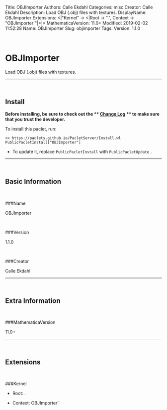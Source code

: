 Title: OBJImporter
Authors: Calle Ekdahl
Categories: misc
Creator: Calle Ekdahl
Description: Load OBJ (.obj) files with textures.
DisplayName: OBJImporter
Extensions: <|"Kernel" -> <|Root -> ".", Context -> "OBJImporter`"|>|>
MathematicaVersion: 11.0+
Modified: 2019-02-02 11:52:28
Name: OBJImporter
Slug: objimporter
Tags: 
Version: 1.1.0

<a id="objimporter" class="Section" style="width:0;height:0;margin:0;padding:0;">&zwnj;</a>

# OBJImporter

Load OBJ (.obj) files with textures.

---

<a id="install" class="Subsection" style="width:0;height:0;margin:0;padding:0;">&zwnj;</a>

## Install

**Before installing, be sure to check out the ** **[Change Log](https://paclets.github.io/PacletServer/pages/log.html)** ** to make sure that you trust the developer.**

To install this paclet, run:

    << https://paclets.github.io/PacletServer/Install.wl
    PublicPacletInstall["OBJImporter"]

*  To update it, replace  ```PublicPacletInstall``` with  ```PublicPacletUpdate``` . 

---

<a id="basicinformation" class="Subsection" style="width:0;height:0;margin:0;padding:0;">&zwnj;</a>

## Basic Information

<a id="name" class="Subsubsection" style="width:0;height:0;margin:0;padding:0;">&zwnj;</a>

###Name

OBJImporter

<a id="version" class="Subsubsection" style="width:0;height:0;margin:0;padding:0;">&zwnj;</a>

###Version

1.1.0

<a id="creator" class="Subsubsection" style="width:0;height:0;margin:0;padding:0;">&zwnj;</a>

###Creator

Calle Ekdahl

---

<a id="extrainformation" class="Subsection" style="width:0;height:0;margin:0;padding:0;">&zwnj;</a>

## Extra Information

<a id="mathematicaversion" class="Subsubsection" style="width:0;height:0;margin:0;padding:0;">&zwnj;</a>

###MathematicaVersion

11.0+

---

<a id="extensions" class="Subsection" style="width:0;height:0;margin:0;padding:0;">&zwnj;</a>

## Extensions

<a id="kernel" class="Subsubsection" style="width:0;height:0;margin:0;padding:0;">&zwnj;</a>

###Kernel

*  Root: .

*  Context: OBJImporter`